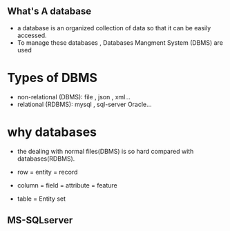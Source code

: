 ## What's A database
- a database is an organized collection of data so that it can be easily accessed.
- To manage these databases , Databases Mangment System (DBMS) are used

# Types of DBMS
- non-relational (DBMS): file , json , xml...
- relational (RDBMS): mysql , sql-server Oracle...

# why databases
- the dealing with normal files(DBMS) is so hard compared with databases(RDBMS).

- row = entity = record
- column = field = attribute = feature
- table = Entity set

## MS-SQLserver

